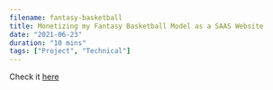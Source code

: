 ```yaml
---
filename: fantasy-basketball
title: Monetizing my Fantasy Basketball Model as a SAAS Website
date: "2021-06-23"
duration: "10 mins"
tags: ["Project", "Technical"]
---
```


Check it [here](https://www.matthewbellanalytics.com)